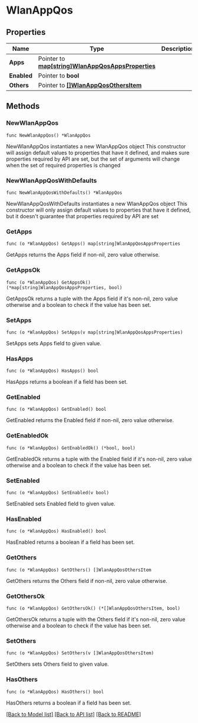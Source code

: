 # WlanAppQos

## Properties

Name | Type | Description | Notes
------------ | ------------- | ------------- | -------------
**Apps** | Pointer to [**map[string]WlanAppQosAppsProperties**](WlanAppQosAppsProperties.md) |  | [optional] 
**Enabled** | Pointer to **bool** |  | [optional] 
**Others** | Pointer to [**[]WlanAppQosOthersItem**](WlanAppQosOthersItem.md) |  | [optional] 

## Methods

### NewWlanAppQos

`func NewWlanAppQos() *WlanAppQos`

NewWlanAppQos instantiates a new WlanAppQos object
This constructor will assign default values to properties that have it defined,
and makes sure properties required by API are set, but the set of arguments
will change when the set of required properties is changed

### NewWlanAppQosWithDefaults

`func NewWlanAppQosWithDefaults() *WlanAppQos`

NewWlanAppQosWithDefaults instantiates a new WlanAppQos object
This constructor will only assign default values to properties that have it defined,
but it doesn't guarantee that properties required by API are set

### GetApps

`func (o *WlanAppQos) GetApps() map[string]WlanAppQosAppsProperties`

GetApps returns the Apps field if non-nil, zero value otherwise.

### GetAppsOk

`func (o *WlanAppQos) GetAppsOk() (*map[string]WlanAppQosAppsProperties, bool)`

GetAppsOk returns a tuple with the Apps field if it's non-nil, zero value otherwise
and a boolean to check if the value has been set.

### SetApps

`func (o *WlanAppQos) SetApps(v map[string]WlanAppQosAppsProperties)`

SetApps sets Apps field to given value.

### HasApps

`func (o *WlanAppQos) HasApps() bool`

HasApps returns a boolean if a field has been set.

### GetEnabled

`func (o *WlanAppQos) GetEnabled() bool`

GetEnabled returns the Enabled field if non-nil, zero value otherwise.

### GetEnabledOk

`func (o *WlanAppQos) GetEnabledOk() (*bool, bool)`

GetEnabledOk returns a tuple with the Enabled field if it's non-nil, zero value otherwise
and a boolean to check if the value has been set.

### SetEnabled

`func (o *WlanAppQos) SetEnabled(v bool)`

SetEnabled sets Enabled field to given value.

### HasEnabled

`func (o *WlanAppQos) HasEnabled() bool`

HasEnabled returns a boolean if a field has been set.

### GetOthers

`func (o *WlanAppQos) GetOthers() []WlanAppQosOthersItem`

GetOthers returns the Others field if non-nil, zero value otherwise.

### GetOthersOk

`func (o *WlanAppQos) GetOthersOk() (*[]WlanAppQosOthersItem, bool)`

GetOthersOk returns a tuple with the Others field if it's non-nil, zero value otherwise
and a boolean to check if the value has been set.

### SetOthers

`func (o *WlanAppQos) SetOthers(v []WlanAppQosOthersItem)`

SetOthers sets Others field to given value.

### HasOthers

`func (o *WlanAppQos) HasOthers() bool`

HasOthers returns a boolean if a field has been set.


[[Back to Model list]](../README.md#documentation-for-models) [[Back to API list]](../README.md#documentation-for-api-endpoints) [[Back to README]](../README.md)


